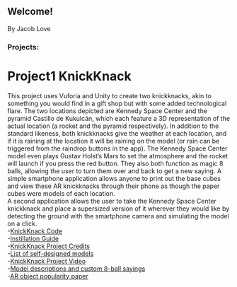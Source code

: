 ## Welcome!
By Jacob Love

### Projects:


# Project1 KnickKnack
This project uses Vuforia and Unity to create two knickknacks, akin to something you would find in a gift 
shop but with some added technological flare. The two locations depicted are Kennedy Space Center and the pyramid Castillo de Kukulcán, which each feature a 3D representation of the actual location (a rocket and the pyramid respectively). In addition to the standard likeness, both knickknacks give the weather at each location, and if it is raining at the location it will be raining on the model (or rain can be triggered from the raindrop buttons in the app). The Kennedy Space Center model even plays Gustav Holst’s Mars to set the atmosphere and the rocket will launch if you press the red button. They also both function as magic 8 balls, allowing the user to turn them over and back to get a new saying. A simple smartphone application allows anyone to print out the base cubes and view these AR knickknacks through their phone as though the paper cubes were models of each location.\
A second application allows the user to take the Kennedy Space Center knickknack and place a supersized version of it wherever they would like by detecting the ground with the smartphone camera and simulating the model on a click.\
-[KnickKnack Code](https://github.com/JacobLove1/TrinketProject)\
-[Instillation Guide](https://github.com/JacobLove1/Site/blob/534d40d4d764ac0622a1dc6864ba73545bf9137e/Instillation%20Instructions.docx)\
-[KnickKnack Project Credits](https://github.com/JacobLove1/Site/blob/main/VRCREDITS.txt)\
-[List of self-designed models](https://github.com/JacobLove1/Site/blob/51c68821b93d8a0f5fc4ad27239d63b827c7491a/Self%20Designed%20Models.pdf)\
-[KnickKnack Project Video](https://youtu.be/L9n7vWq3tWQ)\
-[Model descriptions and custom 8-ball sayings](https://github.com/JacobLove1/Site/blob/20532df4fbc2def1a0937a222ce9c0f5bf21322a/Model%20depiction%20and%208ball%20description.docx)\
-[AR object popularity paper](https://github.com/JacobLove1/Site/blob/534d40d4d764ac0622a1dc6864ba73545bf9137e/The%20future%20of%20AR.docx)
